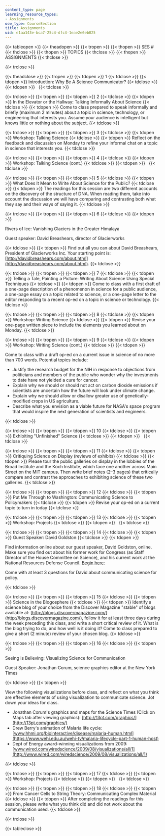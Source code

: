 ```yaml
---
content_type: page
learning_resource_types:
- Assignments
ocw_type: CourseSection
title: Assignments
uid: e1aa143e-bca7-25c4-dfc4-1eae2e6eb025
---
```


{{< tableopen >}}
{{< theadopen >}}
{{< tropen >}}
{{< thopen >}}
SES #
{{< thclose >}}
{{< thopen >}}
TOPICS
{{< thclose >}}
{{< thopen >}}
ASSIGNMENTS
{{< thclose >}}

{{< trclose >}}

{{< theadclose >}}
{{< tropen >}}
{{< tdopen >}}
1
{{< tdclose >}}
{{< tdopen >}}
Introduction: Why Be A Science Communicator?
{{< tdclose >}}
{{< tdopen >}}
 
{{< tdclose >}}

{{< trclose >}}
{{< tropen >}}
{{< tdopen >}}
2
{{< tdclose >}}
{{< tdopen >}}
In the Elevator or the Hallway: Talking Informally About Science
{{< tdclose >}}
{{< tdopen >}}
Come to class prepared to speak informally and briefly (maximum 2 minutes) about a topic in science, technology, or engineering that interests you. Assume your audience is intelligent but knows little or nothing about the subject.
{{< tdclose >}}

{{< trclose >}}
{{< tropen >}}
{{< tdopen >}}
3
{{< tdclose >}}
{{< tdopen >}}
Workshop: Talking Science
{{< tdclose >}}
{{< tdopen >}}
Reflect on the feedback and discussion on Monday to refine your informal chat on a topic in science that interests you.
{{< tdclose >}}

{{< trclose >}}
{{< tropen >}}
{{< tdopen >}}
4
{{< tdclose >}}
{{< tdopen >}}
Workshop: Talking Science (cont.)
{{< tdclose >}}
{{< tdopen >}}
 
{{< tdclose >}}

{{< trclose >}}
{{< tropen >}}
{{< tdopen >}}
5
{{< tdclose >}}
{{< tdopen >}}
What Does It Mean to Write About Science for the Public?
{{< tdclose >}}
{{< tdopen >}}
The readings for this session are two different accounts on the discovery of the structure of DNA. When reading them, take into account the discussion we will have comparing and contrasting both what they say and their ways of saying it.
{{< tdclose >}}

{{< trclose >}}
{{< tropen >}}
{{< tdopen >}}
6
{{< tdclose >}}
{{< tdopen >}}


Rivers of Ice: Vanishing Glaciers in the Greater Himalaya

Guest speaker: David Breashears, director of Glacierworks


{{< tdclose >}}
{{< tdopen >}}
Find out all you can about David Breashears, President of Glacierworks Inc. Your starting point is: [http://davidbreashears.com/about.html](http://davidbreashears.com/about.html).
{{< tdclose >}}

{{< trclose >}}
{{< tropen >}}
{{< tdopen >}}
7
{{< tdclose >}}
{{< tdopen >}}
Telling a Tale, Painting a Picture: Writing About Science Using Special Techniques
{{< tdclose >}}
{{< tdopen >}}
Come to class with a first draft of a one-page description of a phenomenon in science for a public audience, a one-page essay on a topic related to science, or a one-page letter to the editor responding to a recent op-ed on a topic in science or technology.
{{< tdclose >}}

{{< trclose >}}
{{< tropen >}}
{{< tdopen >}}
8
{{< tdclose >}}
{{< tdopen >}}
Workshop: Writing Science
{{< tdclose >}}
{{< tdopen >}}
Revise your one-page written piece to include the elements you learned about on Monday.
{{< tdclose >}}

{{< trclose >}}
{{< tropen >}}
{{< tdopen >}}
9
{{< tdclose >}}
{{< tdopen >}}
Workshop: Writing Science (cont.)
{{< tdclose >}}
{{< tdopen >}}


Come to class with a draft op-ed on a current issue in science of no more than 700 words. Potential topics include:

*   Justify the research budget for the NIH in response to objections from politicians and members of the public who wonder why the investments to date have not yielded a cure for cancer.
*   Explain why we should or should not act on carbon dioxide emissions if scientists are uncertain how the future will look under climate change.
*   Explain why we should allow or disallow greater use of genetically-modified crops in US agriculture.
*   Describe what you envision as a viable future for NASA's space program that would inspire the next generation of scientists and engineers.


{{< tdclose >}}

{{< trclose >}}
{{< tropen >}}
{{< tdopen >}}
10
{{< tdclose >}}
{{< tdopen >}}
Exhibiting "Unfinished" Science
{{< tdclose >}}
{{< tdopen >}}
 
{{< tdclose >}}

{{< trclose >}}
{{< tropen >}}
{{< tdopen >}}
11
{{< tdclose >}}
{{< tdopen >}}
Critiquing Science on Display (reviews of exhibits)
{{< tdclose >}}
{{< tdopen >}}
Please tour the public galleries on display in the lobbies of the Broad Institute and the Koch Institute, which face one another across Main Street on the MIT campus. Then write brief notes (2–3 pages) that critically compare and contrast the approaches to exhibiting science of these two galleries.
{{< tdclose >}}

{{< trclose >}}
{{< tropen >}}
{{< tdopen >}}
12
{{< tdclose >}}
{{< tdopen >}}
Put Me Through to Washington: Communicating Science to Policymakers
{{< tdclose >}}
{{< tdopen >}}
Revise your op-ed on a current topic to turn in today
{{< tdclose >}}

{{< trclose >}}
{{< tropen >}}
{{< tdopen >}}
13
{{< tdclose >}}
{{< tdopen >}}
Workshop: Projects
{{< tdclose >}}
{{< tdopen >}}
 
{{< tdclose >}}

{{< trclose >}}
{{< tropen >}}
{{< tdopen >}}
14
{{< tdclose >}}
{{< tdopen >}}
Guest Speaker: David Goldston
{{< tdclose >}}
{{< tdopen >}}


Find information online about our guest speaker, David Goldston, online. Make sure you find out about his former work for Congress (as Staff Director of the House Committee on Science), and his current work at the National Resources Defense Council. [Begin here:](https://www.nrdc.org/experts/david-goldston)

Come with at least 3 questions for David about communicating science for policy.


{{< tdclose >}}

{{< trclose >}}
{{< tropen >}}
{{< tdopen >}}
15
{{< tdclose >}}
{{< tdopen >}}
Science in the Blogosphere
{{< tdclose >}}
{{< tdopen >}}
Identify a science blog of your choice from the Discover Magazine "stable" of blogs available at: [http://blogs.discovermagazine.com/](http://blogs.discovermagazine.com/), follow it for at least three days during the week preceding this class, and write a short critical review of it. What is the blog trying to do, and how well is it doing it? Come to class prepared to give a short (2 minute) review of your chosen blog.
{{< tdclose >}}

{{< trclose >}}
{{< tropen >}}
{{< tdopen >}}
16
{{< tdclose >}}
{{< tdopen >}}


Seeing is Believing: Visualizing Science for Communication

Guest Speaker: Jonathan Corum, science graphics editor at the New York Times


{{< tdclose >}}
{{< tdopen >}}


View the following visualizations before class, and reflect on what you think are effective elements of using visualization to communicate science. Jot down your ideas for class.

*   Jonathan Corum's graphics and maps for the Science Times (Click on Maps tab after viewing graphics): [http://13pt.com/graphics/](http://13pt.com/graphics/)
*   Drew Berry's animation of Malaria life cycle: [www.hhmi.org/biointeractive/disease/malaria-human.html](https://www.wehi.edu.au/wehi-tv/malaria-lifecycle-part-1-human-host)
*   Dept of Energy award-winning visualizations from 2009: [www.wired.com/wiredscience/2009/08/visualizations/all/1](http://www.wired.com/wiredscience/2009/08/visualizations/all/1)


{{< tdclose >}}

{{< trclose >}}
{{< tropen >}}
{{< tdopen >}}
17
{{< tdclose >}}
{{< tdopen >}}
Workshop: Projects
{{< tdclose >}}
{{< tdopen >}}
 
{{< tdclose >}}

{{< trclose >}}
{{< tropen >}}
{{< tdopen >}}
18
{{< tdclose >}}
{{< tdopen >}}
From Cancer Cells to String Theory: Communicating Complex Material
{{< tdclose >}}
{{< tdopen >}}
After completing the readings for this session, please write what you think did and did not work about the communication used.
{{< tdclose >}}

{{< trclose >}}

{{< tableclose >}}